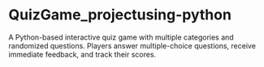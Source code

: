 # QuizGame_projectusing-python
A Python-based interactive quiz game with multiple categories and randomized questions. Players answer multiple-choice questions, receive immediate feedback, and track their scores.

